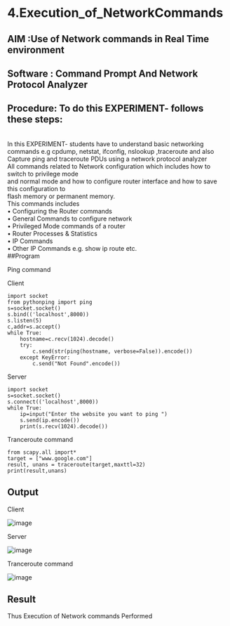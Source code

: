 # 4.Execution_of_NetworkCommands
## AIM :Use of Network commands in Real Time environment
## Software : Command Prompt And Network Protocol Analyzer
## Procedure: To do this EXPERIMENT- follows these steps:
<BR>
In this EXPERIMENT- students have to understand basic networking commands e.g cpdump, netstat, ifconfig, nslookup ,traceroute and also Capture ping and traceroute PDUs using a network protocol analyzer 
<BR>
All commands related to Network configuration which includes how to switch to privilege mode
<BR>
and normal mode and how to configure router interface and how to save this configuration to
<BR>
flash memory or permanent memory.
<BR>
This commands includes
<BR>
• Configuring the Router commands
<BR>
• General Commands to configure network
<BR>
• Privileged Mode commands of a router 
<BR>
• Router Processes & Statistics
<BR>
• IP Commands
<BR>
• Other IP Commands e.g. show ip route etc.
<BR>
##Program

Ping command  

Client 
```
import socket 
from pythonping import ping 
s=socket.socket() 
s.bind(('localhost',8000)) 
s.listen(5) 
c,addr=s.accept() 
while True: 
    hostname=c.recv(1024).decode() 
    try: 
        c.send(str(ping(hostname, verbose=False)).encode()) 
    except KeyError: 
        c.send("Not Found".encode())
```
Server 
```
import socket 
s=socket.socket() 
s.connect(('localhost',8000)) 
while True: 
    ip=input("Enter the website you want to ping ") 
    s.send(ip.encode()) 
    print(s.recv(1024).decode())
```
Tranceroute command
```
from scapy.all import* 
target = ["www.google.com"] 
result, unans = traceroute(target,maxttl=32) 
print(result,unans)
```

## Output
Client

![image](https://github.com/user-attachments/assets/0ed95462-c3c4-42d7-9ed1-5491cfeab71e)

Server

![image](https://github.com/user-attachments/assets/dea9e386-90dd-4445-b2d3-11d26d7a72f3)

Tranceroute command


![image](https://github.com/user-attachments/assets/40005ada-d194-4520-8870-77bd673c6f65)

## Result
Thus Execution of Network commands Performed 
